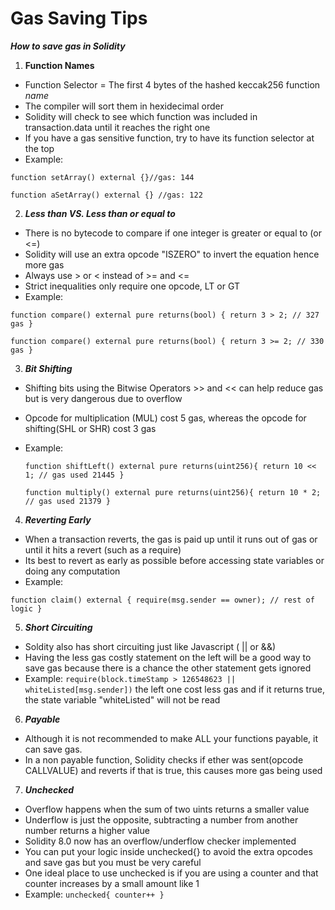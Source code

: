 # Gas Saving Tips



***How to save gas in Solidity***

1. **Function Names**
- Function Selector = The first 4 bytes of the hashed keccak256 function *name*
- The compiler will sort them in hexidecimal order
- Solidity will check to see which function was included in transaction.data until it reaches the right one
- If you have a gas sensitive function, try to have its function selector at the top
- Example: 

`function setArray() external {}//gas: 144`

`function aSetArray() external {} //gas: 122`

2. ***Less than VS. Less than or equal to***
- There is no bytecode to compare if one integer is greater or equal to (or <=)
- Solidity will use an extra opcode "ISZERO" to invert the equation hence more gas
- Always use > or < instead of >= and <=
- Strict inequalities only require one opcode, LT or GT
- Example: 

`function compare() external pure returns(bool) {
        return 3 > 2;
        // 327 gas
    }`
    
`function compare() external pure returns(bool) {
        return 3 >= 2;
        // 330 gas
    }`

3. ***Bit Shifting***
- Shifting bits using the Bitwise Operators >> and << can help reduce gas but is very dangerous due to overflow
- Opcode for multiplication (MUL) cost 5 gas, whereas the opcode for shifting(SHL or SHR) cost 3 gas
- Example: 

    `function shiftLeft() external pure returns(uint256){
        return 10 << 1;
        // gas used 21445
    }`
    
    `function multiply() external pure returns(uint256){
        return 10 * 2;
        // gas used 21379
    }`

4. ***Reverting Early***
- When a transaction reverts, the gas is paid up until it runs out of gas or until it hits a revert (such as a require)
- Its best to revert as early as possible before accessing state variables or doing any computation
- Example:

`function claim() external {
        require(msg.sender == owner);
        // rest of logic
    }`

5. ***Short Circuiting***
- Soldity also has short circuiting just like Javascript ( || or &&)
- Having the less gas costly statement on the left will be a good way to save gas because there is a chance the other statement gets ignored
- Example: `require(block.timeStamp > 126548623 || whiteListed[msg.sender])` the left one cost less gas and if it returns true, the state variable "whiteListed" will not be read

6. ***Payable*** 
- Although it is not recommended to make ALL your functions payable, it can save gas.
- In a non payable function, Solidity checks if ether was sent(opcode CALLVALUE) and reverts if that is true, this causes more gas being used

7. ***Unchecked***
- Overflow happens when the sum of two uints returns a smaller value 
- Underflow is just the opposite, subtracting a number from another number returns a higher value
- Solidity 8.0 now has an overflow/underflow checker implemented 
- You can put your logic inside unchecked{} to avoid the extra opcodes and save gas but you must be very careful
- One ideal place to use unchecked is if you are using a counter and that counter increases by a small amount like 1
- Example: `unchecked{ counter++ }`
